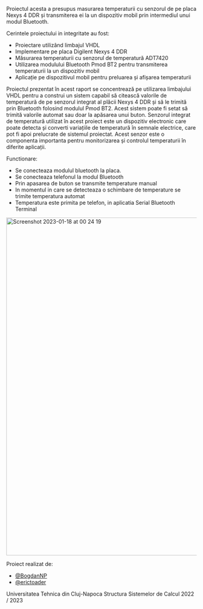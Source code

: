 Proiectul acesta a presupus masurarea temperaturii cu senzorul de pe placa Nexys 4 DDR și transmiterea ei la un dispozitiv mobil prin intermediul unui modul Bluetooth.

Cerintele proiectului in integritate au fost:
- Proiectare utilizând limbajul VHDL
- Implementare pe placa Digilent Nexys 4 DDR
- Măsurarea temperaturii cu senzorul de temperatură ADT7420
- Utilizarea modulului Bluetooth Pmod BT2 pentru transmiterea temperaturii la un
dispozitiv mobil
- Aplicație pe dispozitivul mobil pentru preluarea și afișarea temperaturii

Proiectul prezentat în acest raport se concentrează pe utilizarea limbajului VHDL pentru a construi un sistem capabil să citească valorile de temperatură de pe senzorul integrat al plăcii Nexys 4 DDR și să le trimită prin Bluetooth folosind modulul Pmod BT2. Acest sistem poate fi setat să trimită valorile automat sau doar la apăsarea unui buton. Senzorul integrat de temperatură utilizat în acest proiect este un dispozitiv electronic care poate detecta și converti variațiile de temperatură în semnale electrice, care pot fi apoi prelucrate de sistemul proiectat. Acest senzor este o componenta importanta pentru monitorizarea și controlul temperaturii în diferite aplicații.

Functionare:
- Se conecteaza modulul bluetooth la placa.
- Se conecteaza telefonul la modul Bluetooth
- Prin apasarea de buton se transmite temperature manual
- In momentul in care se detecteaza o schimbare de temperature se trimite
temperatura automat
- Temperatura este primita pe telefon, in aplicatia Serial Bluetooth Terminal

<img width="892" alt="Screenshot 2023-01-18 at 00 24 19" src="https://user-images.githubusercontent.com/99261319/213025672-ac1e6749-05e3-4cf4-bd3f-6aa636f003ee.png">

Proiect realizat de:
- [@BogdanNP]( https://github.com/BogdanNP )
- [@erictoader]( https://github.com/erictoader )

Universitatea Tehnica din Cluj-Napoca
Structura Sistemelor de Calcul
2022 / 2023
